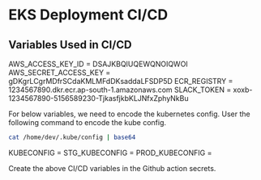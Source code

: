 # EKS Deployment CI/CD

## Variables Used in CI/CD

AWS_ACCESS_KEY_ID = DSAJKBQIUQEWQNOIQWOI
AWS_SECRET_ACCESS_KEY = gDKgrLCgrMDfrSCdaKMLMFdDKsaddaLFSDP5D
ECR_REGISTRY = 1234567890.dkr.ecr.ap-south-1.amazonaws.com
SLACK_TOKEN = xoxb-1234567890-5156589230-TjkasfjkbKLJNfxZphyNkBu

For below variables, we need to encode the kubernetes config. User the following command to encode the kube config.

```bash
cat /home/dev/.kube/config | base64
```

KUBECONFIG  = 
STG_KUBECONFIG = 
PROD_KUBECONFIG = 



Create the above CI/CD variables in the Github action secrets.

